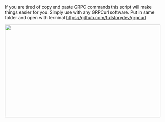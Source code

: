 If you are tired of copy and paste GRPC commands this script will make things easier for you.
Simply use with any GRPCurl software. Put in same folder and open with terminal
https://github.com/fullstorydev/grpcurl

<img src="https://github.com/xeliuqa/nodeCurl/blob/main/nodecurl1.png" height="300px" width="500px"/>
